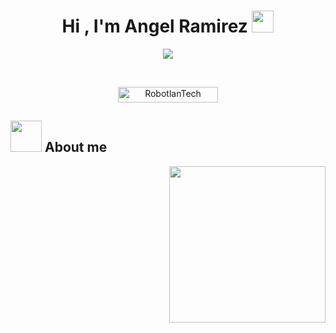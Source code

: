 <h1 align="center">Hi , I'm Angel Ramirez <img src="https://media.giphy.com/media/hvRJCLFzcasrR4ia7z/giphy.gif" width="35"></h1>
<p align="center">
  <a href="https://github.com/DenverCoder1/readme-typing-svg"><img src="https://readme-typing-svg.herokuapp.com?font=Time+New+Roman&color=%23C8BE25&size=25&center=true&vCenter=true&width=600&height=100&lines=Robotics+and+digital+systems+engineer;Competitive+Programmer;Active+learner;Always+learning+new+things"></a>
</p>


<br>

<p align="center"> 
	<img src="https://komarev.com/ghpvc/?username=RobotlanTech&label=Profile%20views&color=0047AB&style=plastic?" alt="RobotlanTech" height=25px, width=160px/> 
</p>

	
## <picture><img src = "https://github.com/7oSkaaa/7oSkaaa/blob/main/Images/about_me.gif?raw=true" width = 50px></picture> About me

<picture> <img align="right" src="https://github.com/7oSkaaa/7oSkaaa/blob/main/Images/Right_Side.gif?raw=true" width = 250px></picture>
